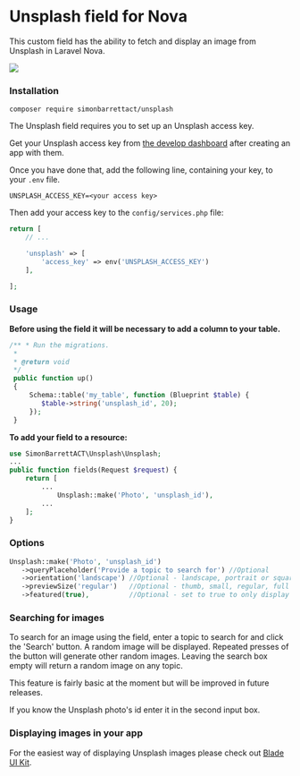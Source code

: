 # Unsplash field for Nova

This custom field has the ability to fetch and display an image from Unsplash in Laravel Nova.

![](https://user-images.githubusercontent.com/57679318/93665713-a9300880-fa70-11ea-9b1e-1e784d111bf6.png)

### Installation

```shell
composer require simonbarrettact/unsplash
```

The Unsplash field requires you to set up an Unsplash access key.

Get your Unsplash access key from [the develop dashboard](https://unsplash.com/developers) after creating an app with them.

Once you have done that, add the following line, containing your key, to your `.env` file.

```
UNSPLASH_ACCESS_KEY=<your access key>
```

Then add your access key to the `config/services.php` file:

```php
return [
    // ...

    'unsplash' => [
        'access_key' => env('UNSPLASH_ACCESS_KEY')
    ],

];
```

### Usage

**Before using the field it will be necessary to add a column to your table.**

```php
/** * Run the migrations. 
 * 
 * @return void 
 */
 public function up()
 {    
     Schema::table('my_table', function (Blueprint $table) {
        $table->string('unsplash_id', 20);
     });
 }
```

**To add your field to a resource:**

```php
use SimonBarrettACT\Unsplash\Unsplash;
...
public function fields(Request $request) {
    return [
        ...
            Unsplash::make('Photo', 'unsplash_id'),
        ...
    ];
}          
```

### Options

```php
Unsplash::make('Photo', 'unsplash_id')
   ->queryPlaceholder('Provide a topic to search for') //Optional
   ->orientation('landscape') //Optional - landscape, portrait or squarish
   ->previewSize('regular')   //Optional - thumb, small, regular, full
   ->featured(true),          //Optional - set to true to only display 'featured' images
```

### Searching for images

To search for an image using the field, enter a topic to search for and click the 'Search' button. A random image will be displayed. Repeated presses of the button will generate other random images. Leaving the search box empty will return a random image on any topic.

This feature is fairly basic at the moment but will be improved in future releases.

If you know the Unsplash photo's id enter it in the second input box.

### Displaying images in your app

For the easiest way of displaying Unsplash images please check out [Blade UI Kit](https://blade-ui-kit.com/docs/0.x/unsplash).

